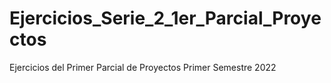 # Ejercicios_Serie_2_1er_Parcial_Proyectos
Ejercicios del Primer Parcial de Proyectos Primer Semestre 2022
